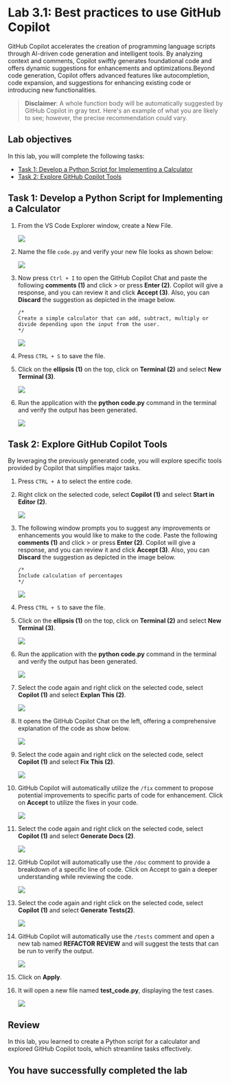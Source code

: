 # Lab 3.1: Best practices to use GitHub Copilot

GitHub Copilot accelerates the creation of programming language scripts through AI-driven code generation and intelligent tools. By analyzing context and comments, Copilot swiftly generates foundational code and offers dynamic suggestions for enhancements and optimizations.Beyond code generation, Copilot offers advanced features like autocompletion, code expansion, and suggestions for enhancing existing code or introducing new functionalities. 

>**Disclaimer**: A whole function body will be automatically suggested by GitHub Copilot in gray text. Here's an example of what you are likely to see; however, the precise recommendation could vary.

## Lab objectives

In this lab, you will complete the following tasks:

* [Task 1: Develop a Python Script for Implementing a Calculator](#Task-1-Develop-a-Python-Script-for-Implementing-a-Calculator
)
* [Task 2: Explore GitHub Copilot Tools](#Task-2-Explore-GitHub-Copilot-Tools)

## Task 1:  Develop a Python Script for Implementing a Calculator

1. From the VS Code Explorer window, create a New File.

   ![](../media/py10.png)

1. Name the file `code.py` and verify your new file looks as shown below:

   ![](../media/py1.png)

1. Now press `Ctrl + I` to open the GitHub Copilot Chat and paste the following **comments (1)** and click > or press **Enter (2)**. Copilot will give a response, and you can review it and click **Accept (3)**. Also, you can **Discard** the suggestion as depicted in the image below. 
   ```
   /*
   Create a simple calculator that can add, subtract, multiply or divide depending upon the input from the user.
   */
   ```

   ![](../media/py2.png)

1. Press `CTRL + S` to save the file.

1. Click on the **ellipsis (1)** on the top, click on **Terminal (2)** and select **New Terminal (3)**.

   ![](../media/openterminal.png)

1. Run the application with the **python code.py** command in the terminal and verify the output has been generated.

   ![](../media/py3.png)   

## Task 2: Explore GitHub Copilot Tools

By leveraging the previously generated code, you will explore specific tools provided by Copilot that simplifies major tasks.

1. Press `CTRL + A` to select the entire code.

1. Right click on the selected code, select **Copilot (1)** and select **Start in Editor (2)**.

      ![](../media/py11.png)

1. The following window prompts you to suggest any improvements or enhancements you would like to make to the code. Paste the following **comments (1)** and click > or press **Enter (2)**. Copilot will give a response, and you can review it and click **Accept (3)**. Also, you can **Discard** the suggestion as depicted in the image below.

   ```
   /*
   Include calculation of percentages
   */
   ```

   ![](../media/py4.png)

1. Press `CTRL + S` to save the file.

1. Click on the **ellipsis (1)** on the top, click on **Terminal (2)** and select **New Terminal (3)**.

      ![](../media/openterminal.png)
   
1. Run the application with the **python code.py** command in the terminal and verify the output has been generated.

      ![](../media/py5.png)

1. Select the code again and right click on the selected code, select **Copilot (1)** and select **Explan This (2)**.

   ![](../media/py12.png)

1. It opens the GitHub Copilot Chat on the left, offering a comprehensive explanation of the code as show below.

      ![](../media/py6.png)

1. Select the code again and right click on the selected code, select **Copilot (1)** and select **Fix This (2)**.

   ![](../media/py13.png)

1. GitHub Copilot will automatically utilize the `/fix` comment to propose potential improvements to specific parts of code for enhancement. Click on **Accept** to utilize the fixes in your code.

      ![](../media/py7.png)

1. Select the code again and right click on the selected code, select **Copilot (1)** and select **Generate Docs (2)**.

      ![](../media/py14.png)

1. GitHub Copilot will automatically use the `/doc` comment to provide a breakdown of a specific line of code. Click on Accept to gain a deeper understanding while reviewing the code.

      ![](../media/py8.png)

1. Select the code again and right click on the selected code, select **Copilot (1)** and select **Generate Tests(2)**.

      ![](../media/py15.png)

1. GitHub Copilot will automatically use the `/tests` comment and open a new tab named **REFACTOR REVIEW** and will suggest the tests that can be run to verify the output.

      ![](../media/py9.png)

1. Click on **Apply**.

1. It will open a new file named **test_code.py**, displaying the test cases.

      ![](../media/py20.png)

## Review
In this lab, you learned to create a Python script for a calculator and explored GitHub Copilot tools, which streamline tasks effectively.
  
## You have successfully completed the lab
